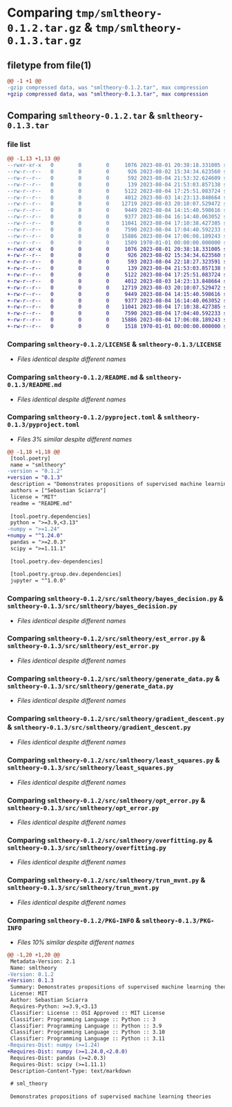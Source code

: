 # Comparing `tmp/smltheory-0.1.2.tar.gz` & `tmp/smltheory-0.1.3.tar.gz`

## filetype from file(1)

```diff
@@ -1 +1 @@
-gzip compressed data, was "smltheory-0.1.2.tar", max compression
+gzip compressed data, was "smltheory-0.1.3.tar", max compression
```

## Comparing `smltheory-0.1.2.tar` & `smltheory-0.1.3.tar`

### file list

```diff
@@ -1,13 +1,13 @@
--rwxr-xr-x   0        0        0     1076 2023-08-01 20:38:18.331005 smltheory-0.1.2/LICENSE
--rw-r--r--   0        0        0      926 2023-08-02 15:34:34.623560 smltheory-0.1.2/README.md
--rw-r--r--   0        0        0      592 2023-08-04 21:53:32.624609 smltheory-0.1.2/pyproject.toml
--rw-r--r--   0        0        0      139 2023-08-04 21:53:03.857138 smltheory-0.1.2/src/smltheory/__init__.py
--rw-r--r--   0        0        0     5122 2023-08-04 17:25:51.083724 smltheory-0.1.2/src/smltheory/bayes_decision.py
--rw-r--r--   0        0        0     4012 2023-08-03 14:23:13.848664 smltheory-0.1.2/src/smltheory/est_error.py
--rw-r--r--   0        0        0    12719 2023-08-03 20:10:07.529472 smltheory-0.1.2/src/smltheory/generate_data.py
--rw-r--r--   0        0        0     9449 2023-08-04 14:15:40.598616 smltheory-0.1.2/src/smltheory/gradient_descent.py
--rw-r--r--   0        0        0     9377 2023-08-04 16:14:40.063052 smltheory-0.1.2/src/smltheory/least_squares.py
--rw-r--r--   0        0        0    11041 2023-08-04 17:10:38.427385 smltheory-0.1.2/src/smltheory/opt_error.py
--rw-r--r--   0        0        0     7590 2023-08-04 17:04:40.592233 smltheory-0.1.2/src/smltheory/overfitting.py
--rw-r--r--   0        0        0    15886 2023-08-04 17:06:08.189243 smltheory-0.1.2/src/smltheory/trun_mvnt.py
--rw-r--r--   0        0        0     1509 1970-01-01 00:00:00.000000 smltheory-0.1.2/PKG-INFO
+-rwxr-xr-x   0        0        0     1076 2023-08-01 20:38:18.331005 smltheory-0.1.3/LICENSE
+-rw-r--r--   0        0        0      926 2023-08-02 15:34:34.623560 smltheory-0.1.3/README.md
+-rw-r--r--   0        0        0      593 2023-08-04 22:18:27.323591 smltheory-0.1.3/pyproject.toml
+-rw-r--r--   0        0        0      139 2023-08-04 21:53:03.857138 smltheory-0.1.3/src/smltheory/__init__.py
+-rw-r--r--   0        0        0     5122 2023-08-04 17:25:51.083724 smltheory-0.1.3/src/smltheory/bayes_decision.py
+-rw-r--r--   0        0        0     4012 2023-08-03 14:23:13.848664 smltheory-0.1.3/src/smltheory/est_error.py
+-rw-r--r--   0        0        0    12719 2023-08-03 20:10:07.529472 smltheory-0.1.3/src/smltheory/generate_data.py
+-rw-r--r--   0        0        0     9449 2023-08-04 14:15:40.598616 smltheory-0.1.3/src/smltheory/gradient_descent.py
+-rw-r--r--   0        0        0     9377 2023-08-04 16:14:40.063052 smltheory-0.1.3/src/smltheory/least_squares.py
+-rw-r--r--   0        0        0    11041 2023-08-04 17:10:38.427385 smltheory-0.1.3/src/smltheory/opt_error.py
+-rw-r--r--   0        0        0     7590 2023-08-04 17:04:40.592233 smltheory-0.1.3/src/smltheory/overfitting.py
+-rw-r--r--   0        0        0    15886 2023-08-04 17:06:08.189243 smltheory-0.1.3/src/smltheory/trun_mvnt.py
+-rw-r--r--   0        0        0     1518 1970-01-01 00:00:00.000000 smltheory-0.1.3/PKG-INFO
```

### Comparing `smltheory-0.1.2/LICENSE` & `smltheory-0.1.3/LICENSE`

 * *Files identical despite different names*

### Comparing `smltheory-0.1.2/README.md` & `smltheory-0.1.3/README.md`

 * *Files identical despite different names*

### Comparing `smltheory-0.1.2/pyproject.toml` & `smltheory-0.1.3/pyproject.toml`

 * *Files 3% similar despite different names*

```diff
@@ -1,18 +1,18 @@
 [tool.poetry]
 name = "smltheory"
-version = "0.1.2"
+version = "0.1.3"
 description = "Demonstrates propositions of supervised machine learning theories"
 authors = ["Sebastian Sciarra"]
 license = "MIT"
 readme = "README.md"
 
 [tool.poetry.dependencies]
 python = ">=3.9,<3.13"
-numpy = ">=1.24"
+numpy = "^1.24.0"
 pandas = ">=2.0.3"
 scipy = ">=1.11.1"
 
 [tool.poetry.dev-dependencies]
 
 [tool.poetry.group.dev.dependencies]
 jupyter = "^1.0.0"
```

### Comparing `smltheory-0.1.2/src/smltheory/bayes_decision.py` & `smltheory-0.1.3/src/smltheory/bayes_decision.py`

 * *Files identical despite different names*

### Comparing `smltheory-0.1.2/src/smltheory/est_error.py` & `smltheory-0.1.3/src/smltheory/est_error.py`

 * *Files identical despite different names*

### Comparing `smltheory-0.1.2/src/smltheory/generate_data.py` & `smltheory-0.1.3/src/smltheory/generate_data.py`

 * *Files identical despite different names*

### Comparing `smltheory-0.1.2/src/smltheory/gradient_descent.py` & `smltheory-0.1.3/src/smltheory/gradient_descent.py`

 * *Files identical despite different names*

### Comparing `smltheory-0.1.2/src/smltheory/least_squares.py` & `smltheory-0.1.3/src/smltheory/least_squares.py`

 * *Files identical despite different names*

### Comparing `smltheory-0.1.2/src/smltheory/opt_error.py` & `smltheory-0.1.3/src/smltheory/opt_error.py`

 * *Files identical despite different names*

### Comparing `smltheory-0.1.2/src/smltheory/overfitting.py` & `smltheory-0.1.3/src/smltheory/overfitting.py`

 * *Files identical despite different names*

### Comparing `smltheory-0.1.2/src/smltheory/trun_mvnt.py` & `smltheory-0.1.3/src/smltheory/trun_mvnt.py`

 * *Files identical despite different names*

### Comparing `smltheory-0.1.2/PKG-INFO` & `smltheory-0.1.3/PKG-INFO`

 * *Files 10% similar despite different names*

```diff
@@ -1,20 +1,20 @@
 Metadata-Version: 2.1
 Name: smltheory
-Version: 0.1.2
+Version: 0.1.3
 Summary: Demonstrates propositions of supervised machine learning theories
 License: MIT
 Author: Sebastian Sciarra
 Requires-Python: >=3.9,<3.13
 Classifier: License :: OSI Approved :: MIT License
 Classifier: Programming Language :: Python :: 3
 Classifier: Programming Language :: Python :: 3.9
 Classifier: Programming Language :: Python :: 3.10
 Classifier: Programming Language :: Python :: 3.11
-Requires-Dist: numpy (>=1.24)
+Requires-Dist: numpy (>=1.24.0,<2.0.0)
 Requires-Dist: pandas (>=2.0.3)
 Requires-Dist: scipy (>=1.11.1)
 Description-Content-Type: text/markdown
 
 # sml_theory
 
 Demonstrates propositions of supervised machine learning theories
```

